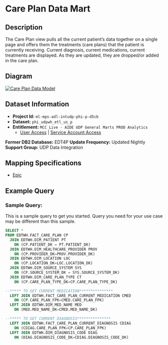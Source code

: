 # Care Plan Data Mart

## Description

The Care Plan view pulls all the current patient’s data together on a single page and offers them the treatments (care plans) that the patient is currently receiving. Current diagnosis, current medications, current treatments are displayed. As they are updated, they are dropped/or added in the care plan.

## Diagram

[![Care Plan Data Model](/assets/images/fact_care_plan-12b8efabe2a19f0b5e0e8bf5992374b8.PNG)](https://mctools.sharepoint.com/teams/UDPDAIS/Shared%20Documents/UDP%20Data%20Mart%20Documents/Z_S2T_Model_for_Website/Data%20Models/27%29%20Care_Plan/FACT_CARE_PLAN.pdf)

## Dataset Information

- **Project Id:** `ml-mps-adl-intudp-phi-p-d5cb`
- **Dataset:** `phi_udpwh_etl_us_p`
- **Entitlement:** `MCC Live - AIDE UDP General Marts PROD Analytics`
  - [User Access](/docs/data-analytics/user-access) | [Service Account Access](/docs/data-analytics/service-account-access)

**Former DB2 Database:** EDT4P
**Update Frequency:** Updated Nightly
**Support Group:** UDP Data Integration

## Mapping Specifications

- [Epic](https://mctools.sharepoint.com/teams/UDPDAIS/Shared%20Documents/UDP%20Data%20Mart%20Documents/Z_S2T_Model_for_Website/Care%20Plan/Business%20Spec%20and%20S2T/Epic/Epic_CarePlan_Source_2_Target.xlsx?d=w7280c0d8ea604e06bd7b02c1e4285066)

## Example Query

### Sample Query: 

This is a sample query to get you started. Query you need for your use case may be different than this sample.
```sql
SELECT *
FROM EDTWH.FACT_CARE_PLAN CP
  JOIN EDTWH.DIM_PATIENT PT
    ON (CP.PATIENT_DK = PT.PATIENT_DK)
  JOIN EDTWH.DIM_HEALTHCARE_PROVIDER PROV
    ON (CP.PROVIDER_DK=PROV.PROVIDER_DK)
  JOIN EDTWH.DIM_LOCATION LOC
    ON (CP.LOCATION_DK=LOC.LOCATION_DK)
  JOIN EDTWH.DIM_SOURCE_SYSTEM SYS
    ON (CP.SOURCE_SYSTEM_DK = SYS.SOURCE_SYSTEM_DK)
  JOIN EDTWH.DIM_CARE_PLAN_TYPE CT
    ON (CP.CARE_PLAN_TYPE_DK=CP.CARE_PLAN_TYPE_DK)

--***** TO GET CURRENT MEDICATION***************
  LEFT JOIN EDTWH.FACT_CARE_PLAN_CURRENT_MEDICATION CMED
    ON (CP.CARE_PLAN_FPK=CMED.CARE_PLAN_FPK)
  LEFT JOIN EDTWH.DIM_MED_NAME MED
    ON (MED.MED_NAME_DK=CMED.MED_NAME_DK)

--***** TO GET CURRENT DIAGNOSIS***************
  LEFT JOIN EDTWH.FACT_CARE_PLAN_CURRENT_DIAGNOSIS CDIAG
    ON (CDIAG.CARE_PLAN_FPK=CP.CARE_PLAN_FPK)
  LEFT JOIN EDTWH.DIM_DIAGNOSIS_CODE DIAG
    ON (DIAG.DIAGNOSIS_CODE_DK=CDIAG.DIAGNOSIS_CODE_DK)
```